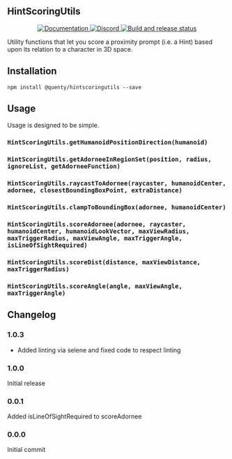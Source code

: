 ## HintScoringUtils
<div align="center">
  <a href="http://quenty.github.io/api/">
    <img src="https://img.shields.io/badge/docs-website-green.svg" alt="Documentation" />
  </a>
  <a href="https://discord.gg/mhtGUS8">
    <img src="https://img.shields.io/badge/discord-nevermore-blue.svg" alt="Discord" />
  </a>
  <a href="https://github.com/Quenty/NevermoreEngine/actions">
    <img src="https://github.com/Quenty/NevermoreEngine/actions/workflows/build.yml/badge.svg" alt="Build and release status" />
  </a>
</div>

Utility functions that let you score a proximity prompt (i.e. a Hint) based upon its relation to a character in 3D space.

## Installation
```
npm install @quenty/hintscoringutils --save
```

## Usage
Usage is designed to be simple.

### `HintScoringUtils.getHumanoidPositionDirection(humanoid)`

### `HintScoringUtils.getAdorneeInRegionSet(position, radius, ignoreList, getAdorneeFunction)`

### `HintScoringUtils.raycastToAdornee(raycaster, humanoidCenter, adornee, closestBoundingBoxPoint, extraDistance)`

### `HintScoringUtils.clampToBoundingBox(adornee, humanoidCenter)`

### `HintScoringUtils.scoreAdornee(adornee, raycaster, humanoidCenter, humanoidLookVector, maxViewRadius, maxTriggerRadius, maxViewAngle, maxTriggerAngle, isLineOfSightRequired)`

### `HintScoringUtils.scoreDist(distance, maxViewDistance, maxTriggerRadius)`

### `HintScoringUtils.scoreAngle(angle, maxViewAngle, maxTriggerAngle)`


## Changelog

### 1.0.3
- Added linting via selene and fixed code to respect linting

### 1.0.0
Initial release

### 0.0.1
Added isLineOfSightRequired to scoreAdornee

### 0.0.0
Initial commit
